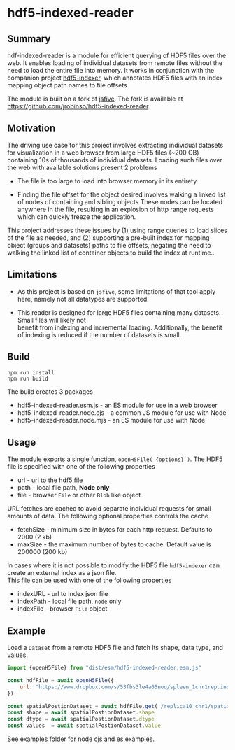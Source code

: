 # hdf5-indexed-reader

## Summary

hdf-indexed-reader is a module for efficient querying of HDF5 files over the web.   It enables loading of individual
datasets from remote files without the need to load the entire file into memory.  It works in 
conjunction with the companion project [hdf5-indexer](https://github.com/jrobinso/hdf5-indexer), which annotates
HDF5 files with an index mapping object path names to file offsets.

The module is built on a fork of [jsfive](https://github.com/usnistgov/jsfive). The fork is available at 
https://github.com/jrobinso/hdf5-indexed-reader.

## Motivation

The driving use case for this project involves extracting individual datasets for visualization in a web browser
from large HDF5 files (~200 GB) containing 10s of thousands of individual datasets.  Loading such files over
the web with available solutions present 2 problems

* The file is too large to load into browser memory in its entirety

* Finding the file offset for the object desired involves walking a linked list of nodes of containing and sibling objects
  These nodes can be located anywhere in the file, resulting in an explosion of http range requests which can quickly
  freeze the application.

This project addresses these issues by (1) using range queries to load slices of the file as needed, and (2) supporting 
a pre-built index for mapping object (groups and datasets) paths to file offsets, negating the need to walking the
linked list of container objects to build the index at runtime..


## Limitations

* As this project is based on `jsfive`,  some limitations of that tool apply here, namely not all datatypes are supported.

* This reader is designed for large HDF5 files containing many datasets.  Small files will likely not  
benefit from indexing and incremental loading.  Additionally, the benefit of indexing is reduced if the number 
of datasets is small. 

  
## Build

```
npm run install
npm run build
```

The build creates 3 packages

* hdf5-indexed-reader.esm.js - an ES module for use in a web browser
* hdf5-indexed-reader.node.cjs - a common JS module for use with Node
* hdf5-indexed-reader.node.mjs - an ES module for use with Node 

## Usage

The module exports a single function, ```openH5File( {options} )```.  The HDF5 file is specified with one of the following
properties

* url - url to the hdf5 file
* path - local file path, **Node only**
* file - browser `File` or other `Blob` like object

URL fetches are cached to avoid separate individual requests for small amounts of data.  The following optional properties controls
the cache

* fetchSize - minimum size in bytes for each http request.  Defaults to 2000  (2 kb)
* maxSize - the maximum number of bytes to cache.  Default value is 200000  (200 kb)

In cases where it is not possible to modify the HDF5 file `hdf5-indexer` can create an external index as a json file.  
This file can be used with one of the following properties

* indexURL - url to index json file
* indexPath - local file path, `node` only
* indexFile - browser `File` object


## Example

Load a `Dataset` from a remote HDF5 file and fetch its shape, data type, and values.

```js
import {openH5File} from "dist/esm/hdf5-indexed-reader.esm.js"

const hdfFile = await openH5File({
    url: "https://www.dropbox.com/s/53fbs3le4a65noq/spleen_1chr1rep.indexed.cndb?dl=0",
})

const spatialPostionDataset = await hdfFile.get('/replica10_chr1/spatial_position/1149')
const shape = await spatialPostionDataset.shape
const dtype = await spatialPostionDataset.dtype
const values  = await spatialPostionDataset.value

```

See examples folder for node cjs and es examples.




